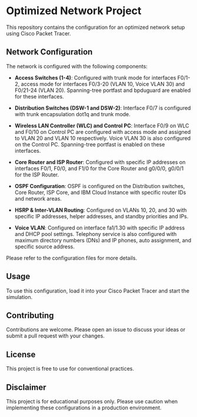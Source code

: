 # Optimized Network Project

This repository contains the configuration for an optimized network setup using Cisco Packet Tracer.

## Network Configuration

The network is configured with the following components:

- **Access Switches (1-4)**: Configured with trunk mode for interfaces F0/1-2, access mode for interfaces F0/3-20 (VLAN 10, Voice VLAN 30) and F0/21-24 (VLAN 20). Spanning-tree portfast and bpduguard are enabled for these interfaces.

- **Distribution Switches (DSW-1 and DSW-2)**: Interface F0/7 is configured with trunk encapsulation dot1q and trunk mode.

- **Wireless LAN Controller (WLC) and Control PC**: Interface F0/9 on WLC and F0/10 on Control PC are configured with access mode and assigned to VLAN 20 and VLAN 10 respectively. Voice VLAN 30 is also configured on the Control PC. Spanning-tree portfast is enabled on these interfaces.

- **Core Router and ISP Router**: Configured with specific IP addresses on interfaces F0/1, F0/0, and F1/0 for the Core Router and g0/0/0, g0/0/1 for the ISP Router.

- **OSPF Configuration**: OSPF is configured on the Distribution switches, Core Router, ISP Core, and IBM Cloud Instance with specific router IDs and network areas.

- **HSRP & Inter-VLAN Routing**: Configured on VLANs 10, 20, and 30 with specific IP addresses, helper addresses, and standby priorities and IPs.

- **Voice VLAN**: Configured on interface fa1/1.30 with specific IP address and DHCP pool settings. Telephony service is also configured with maximum directory numbers (DNs) and IP phones, auto assignment, and specific source address.

Please refer to the configuration files for more details.

## Usage

To use this configuration, load it into your Cisco Packet Tracer and start the simulation.

## Contributing

Contributions are welcome. Please open an issue to discuss your ideas or submit a pull request with your changes.

## License

This project is free to use for conventional practices.

## Disclaimer

This project is for educational purposes only. Please use caution when implementing these configurations in a production environment.
